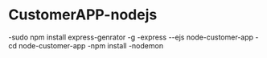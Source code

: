 # CustomerAPP-nodejs
-sudo npm install express-genrator -g
-express --ejs node-customer-app
-cd node-customer-app
-npm install
-nodemon
